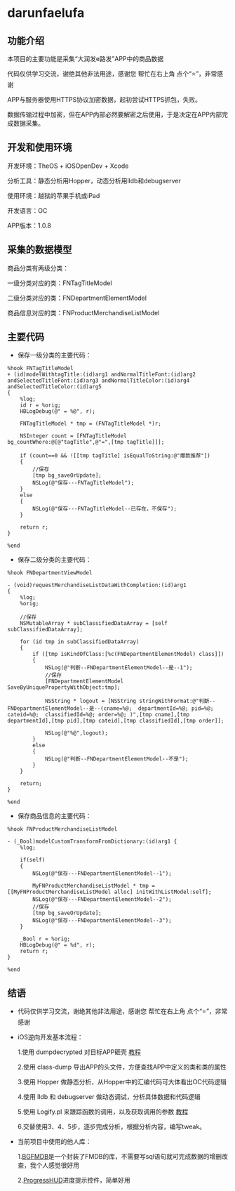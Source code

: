 # darunfaelufa


## 功能介绍

本项目的主要功能是采集“大润发e路发”APP中的商品数据

代码仅供学习交流，谢绝其他非法用途，感谢您 帮忙在右上角 点个“⭐️”，非常感谢

APP与服务器使用HTTPS协议加密数据，起初尝试HTTPS抓包，失败。

数据传输过程中加密，但在APP内部必然要解密之后使用，于是决定在APP内部完成数据采集。


## 开发和使用环境

开发环境：TheOS + iOSOpenDev + Xcode

分析工具：静态分析用Hopper，动态分析用lldb和debugserver

使用环境：越狱的苹果手机或iPad

开发语言：OC

APP版本：1.0.8

## 采集的数据模型

商品分类有两级分类：

一级分类对应的类：FNTagTitleModel

二级分类对应的类：FNDepartmentElementModel

商品信息对应的类：FNProductMerchandiseListModel

## 主要代码

- 保存一级分类的主要代码：

```
%hook FNTagTitleModel
+ (id)modelWithtagTitle:(id)arg1 andNormalTitleFont:(id)arg2 andSelectedTitleFont:(id)arg3 andNormalTitleColor:(id)arg4 andSelectedTitleColor:(id)arg5
{
    %log;
    id r = %orig;
    HBLogDebug(@" = %@", r);

    FNTagTitleModel * tmp = (FNTagTitleModel *)r;

    NSInteger count = [FNTagTitleModel bg_countWhere:@[@"tagTitle",@"=",[tmp tagTitle]]];

    if (count==0 && ![[tmp tagTitle] isEqualToString:@"爆款推荐"])
    {
        //保存
        [tmp bg_saveOrUpdate];
        NSLog(@"保存---FNTagTitleModel");
    }
    else
    {
        NSLog(@"保存---FNTagTitleModel--已存在，不保存");
    }

    return r;
}

%end

```



- 保存二级分类的主要代码：
```
%hook FNDepartmentViewModel

- (void)requestMerchandiseListDataWithCompletion:(id)arg1
{
    %log;
    %orig;

    //保存
    NSMutableArray * subClassifiedDataArray = [self subClassifiedDataArray];

    for (id tmp in subClassifiedDataArray)
    {
        if ([tmp isKindOfClass:[%c(FNDepartmentElementModel) class]])
        {
            NSLog(@"判断--FNDepartmentElementModel--是--1");
            //保存
            [FNDepartmentElementModel SaveByUniquePropertyWithObject:tmp];

            NSString * logout = [NSString stringWithFormat:@"判断--FNDepartmentElementModel--是--(cname=%@;  departmentId=%@; pid=%@; cateid=%@;  classifiedId=%@; order=%@; )",[tmp cname],[tmp departmentId],[tmp pid],[tmp cateid],[tmp classifiedId],[tmp order]];

            NSLog(@"%@",logout);
        }
        else
        {
            NSLog(@"判断--FNDepartmentElementModel--不是");
        }
    }

    return;
}

%end
```

- 保存商品信息的主要代码：
```
%hook FNProductMerchandiseListModel

- (_Bool)modelCustomTransformFromDictionary:(id)arg1 {
    %log;

    if(self)
    {
        NSLog(@"保存---FNDepartmentElementModel--1");

        MyFNProductMerchandiseListModel * tmp = [[MyFNProductMerchandiseListModel alloc] initWithListModel:self];
        NSLog(@"保存---FNDepartmentElementModel--2");
        //保存
        [tmp bg_saveOrUpdate];
        NSLog(@"保存---FNDepartmentElementModel--3");
    }

    _Bool r = %orig;
    HBLogDebug(@" = %d", r);
    return r;
}

%end
```

## 结语

- 代码仅供学习交流，谢绝其他非法用途，感谢您 帮忙在右上角 点个“⭐️”，非常感谢

- iOS逆向开发基本流程：

  1.使用 dumpdecrypted 对目标APP砸壳 [教程](http://bbs.iosre.com/t/dumpdecrypted-app/22)

  2.使用 class-dump 导出APP的头文件，方便查找APP中定义的类和类的属性

  3.使用 Hopper 做静态分析，从Hopper中的汇编代码可大体看出OC代码逻辑

  4.使用 lldb 和 debugserver 做动态调试，分析具体数据和代码逻辑

  5.使用 Logify.pl 来跟踪函数的调用，以及获取调用的参数 [教程](http://www.blogfshare.com/ioss-theos-logify.html)

  6.交替使用3、4、5步，逐步完成分析，根据分析内容，编写tweak。


- 当前项目中使用的他人库：

  1.[BGFMDB](https://github.com/huangzhibiao/BGFMDB)是一个封装了FMDB的库，不需要写sql语句就可完成数据的增删改查，我个人感觉很好用



  2.[ProgressHUD](https://github.com/relatedcode/ProgressHUD)进度提示控件，简单好用
